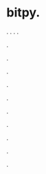 # bitpy.
.
.
.
.












.






















































.
























.



























.

















































































.































































.































































































.















.


































































.



































































.

